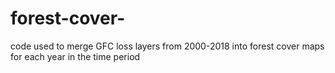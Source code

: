 # forest-cover-
code used to merge GFC loss layers from 2000-2018 into forest cover maps for each year in the time period
